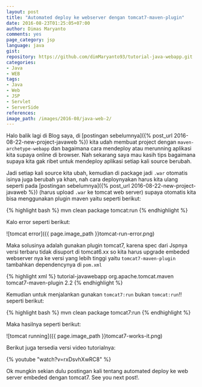 ```yaml
---
layout: post
title: "Automated deploy ke webserver dengan tomcat7-maven-plugin"
date: 2016-08-23T01:25:05+07:00
author: Dimas Maryanto
comments: yes
page_category: jsp
language: java
gist:
repository: https://github.com/dimMaryanto93/tutorial-java-webapp.git
categories:
- Java
- WEB
tags:
- Java
- Web
- JSP
- Servlet
- ServerSide
references:
image_path: /images/2016-08/java-web-2/
---
```


Halo balik lagi di Blog saya, di [postingan sebelumnya]({% post_url 2016-08-22-new-project-javaweb %}) kita udah membuat project dengan ```maven-archetype-webapp``` dan bagaimana cara mendeploy atau merunning aplikasi kita supaya online di browser. Nah sekarang saya mau kasih tips bagaimana supaya kita gak ribet untuk mendeploy aplikasi setiap kali source berubah.

<!--more-->

Jadi setiap kali source kita ubah, kemudian di package jadi `.war` otomatis isinya juga berubah ya khan, nah cara deploynyakan harus kita ulang seperti pada [postingan sebelumnya]({% post_url 2016-08-22-new-project-javaweb %}) (harus upload `.war` ke tomcat web server) supaya otomatis kita bisa menggunakan plugin maven yaitu seperti berikut:

{% highlight bash %}
mvn clean package tomcat:run
{% endhighlight %}

Kalo error seperti berikut:

![tomcat error]({{ page.image_path }}tomcat-run-error.png)

Maka solusinya adalah gunakan plugin tomcat7, karena spec dari Jspnya versi terbaru tidak disuport di tomcat6.xx so kita harus upgrade embeded webserver nya ke versi yang lebih tinggi yaitu ```tomcat7-maven-plugin``` tambahkan dependencynya di `pom.xml`

{% highlight xml %}
<build>
  <finalName>tutorial-javawebapp</finalName>
  <plugins>
    <plugin>
      <groupId>org.apache.tomcat.maven</groupId>
      <artifactId>tomcat7-maven-plugin</artifactId>
      <version>2.2</version>
    </plugin>
  </plugins>
</build>
{% endhighlight %}

Kemudian untuk menjalankan gunakan ```tomcat7:run``` bukan ```tomcat:run```!! seperti berikut:

{% highlight bash %}
mvn clean package tomcat7:run
{% endhighlight %}

Maka hasilnya seperti berikut:

![tomcat running]({{ page.image_path }}tomcat7-works-it.png)

Berikut juga tersedia versi video tutorialnya:

{% youtube "watch?v=rxDsvhXwRC8" %}

Ok mungkin sekian dulu postingan kali tentang automated deploy ke web server embeded dengan tomcat7. See you next post!.
